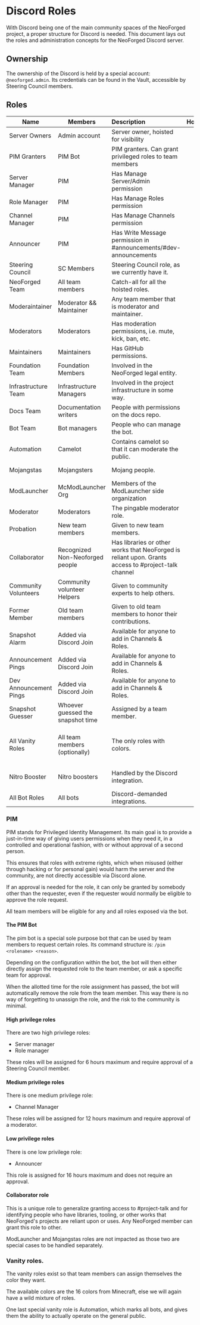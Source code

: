 # Discord Roles
With Discord being one of the main community spaces of the NeoForged project, a proper structure for Discord is needed. This document lays out the roles and administration concepts for the NeoForged Discord server.

## Ownership
The ownership of the Discord is held by a special account: `@neoforged.admin`. Its credentials can be found in the Vault, accessible by Steering Council members.

## Roles
| Name                   | Members                           | Description                                                                                         |      Hoisted       |        Color        |                Icon                |
|------------------------|-----------------------------------|:----------------------------------------------------------------------------------------------------|:------------------:|:-------------------:|:----------------------------------:|
| Server Owners          | Admin account                     | Server owner, hoisted for visibility                                                                | :white_check_mark: |     Bright Red      |                Hammer              |
| PIM Granters           | PIM Bot                           | PIM granters. Can grant privileged roles to team members                                            |        :x:         |        None         |                None                |
| Server Manager         | PIM                               | Has Manage Server/Admin permission                                                                  |        :x:         |        None         |                None                |
| Role Manager           | PIM                               | Has Manage Roles permission                                                                         |        :x:         |        None         |                None                |
| Channel Manager        | PIM                               | Has Manage Channels permission                                                                      |        :x:         |        None         |                None                |
| Announcer              | PIM                               | Has Write Message permission in #announcements/#dev-announcements                                   |        :x:         |        None         |                None                |
| Steering Council       | SC Members                        | Steering Council role, as we currently have it.                                                     | :white_check_mark: |        None         |                Steering wheel      |
| NeoForged Team         | All team members                  | Catch-all for all the hoisted roles.                                                                |        :x:         |        None         |                Fox                 |
| Moderaintainer         | Moderator && Maintainer           | Any team member that is moderator and maintainer.                                                   |        :x:         |        None         |                Tagged Shield       |
| Moderators             | Moderators                        | Has moderation permissions, i.e. mute, kick, ban, etc.                                              | :white_check_mark: |        None         |                Shield              |
| Maintainers            | Maintainers                       | Has GitHub permissions.                                                                             | :white_check_mark: |        None         |                Tag                 |
| Foundation Team        | Foundation Members                | Involved in the NeoForged legal entity.                                                             | :white_check_mark: |        None         |                None                |
| Infrastructure Team    | Infrastructure Managers           | Involved in the project infrastructure in some way.                                                 | :white_check_mark: |        None         |                Server              |
| Docs Team              | Documentation writers             | People with permissions on the docs repo.                                                           | :white_check_mark: |        None         |                Clipboard           |
| Bot Team               | Bot managers                      | People who can manage the bot.                                                                      | :white_check_mark: |        None         |                None                |
| Automation             | Camelot                           | Contains camelot so that it can moderate the public.                                                |        :x:         |        Gray         |                Gear                |
| Mojangstas             | Mojangsters                       | Mojang people.                                                                                      |        :x:         |     Mojang Red      |                None                |
| ModLauncher            | McModLauncher Org                 | Members of the ModLauncher side organization                                                        |        :x:         |        None         |                None                |
| Moderator              | Moderators                        | The pingable moderator role.                                                                        |        :x:         |        None         |                None                |
| Probation              | New team members                  | Given to new team members.                                                                          |        :x:         |        None         |                None                |
| Collaborator           | Recognized Non-Neoforged people   | Has libraries or other works that NeoForged is reliant upon. Grants access to #project-talk channel |        :x:         |        None         |                None                |
| Community Volunteers   | Community volunteer Helpers       | Given to community experts to help others.                                                          |        :x:         |        None         |                None                |
| Former Member          | Old team members                  | Given to old team members to honor their contributions.                                             |        :x:         |        None         |                None                |
| Snapshot Alarm         | Added via Discord Join            | Available for anyone to add in Channels & Roles.                                                    |        :x:         |        None         |                None                |
| Announcement Pings     | Added via Discord Join            | Available for anyone to add in Channels & Roles.                                                    |        :x:         |        None         |                None                |
| Dev Announcement Pings | Added via Discord Join            | Available for anyone to add in Channels & Roles.                                                    |        :x:         |        None         |                None                |
| Snapshot Guesser       | Whoever guessed the snapshot time | Assigned by a team member.                                                                          |        :x:         |        None         |                None                |
| All Vanity Roles       | All team members (optionally)     | The only roles with colors.                                                                         |        :x:         | 1 for each MC Color | 1 for each hoisted role + combined |
| Nitro Booster          | Nitro boosters                    | Handled by the Discord integration.                                                                 |        :x:         |        None         |         Nitro Booster Icon         |
| All Bot Roles          | All bots                          | Discord-demanded integrations.                                                                      |        :x:         |        None         |                Gear                |
                                    
### PIM
PIM stands for Privileged Identity Management. Its main goal is to provide a just-in-time way of giving users permissions when they need it, in a controlled and operational fashion, with or without approval of a second person.

This ensures that roles with extreme rights, which when misused (either through hacking or for personal gain) would harm the server and the community, are not directly accessible via Discord alone.

If an approval is needed for the role, it can only be granted by somebody other than the requester, even if the requester would normally be eligible to approve the role request.

All team members will be eligible for any and all roles exposed via the bot.

#### The PIM Bot
The pim bot is a special sole purpose bot that can be used by team members to request certain roles. Its command structure is: `/pim <rolename> <reason>`.

Depending on the configuration within the bot, the bot will then either directly assign the requested role to the team member, or ask a specific team for approval.

When the allotted time for the role assignment has passed, the bot will automatically remove the role from the team member. This way there is no way of forgetting to unassign the role, and the risk to the community is minimal.

#### High privilege roles
There are two high privilege roles:
- Server manager
- Role manager

These roles will be assigned for 6 hours maximum and require approval of a Steering Council member.

#### Medium privilege roles
There is one medium privilege role:
- Channel Manager

These roles will be assigned for 12 hours maximum and require approval of a moderator.

#### Low privilege roles
There is one low privilege role:
- Announcer

This role is assigned for 16 hours maximum and does not require an approval.

#### Collaborator role

This is a unique role to generalize granting access to #project-talk and for identifying people who have libraries, tooling, or other works that NeoForged's projects are reliant upon or uses. Any NeoForged member can grant this role to other.

ModLauncher and Mojangstas roles are not impacted as those two are special cases to be handled separately.

### Vanity roles.
The vanity roles exist so that team members can assign themselves the color they want.

The available colors are the 16 colors from Minecraft, else we will again have a wild mixture of roles.

One last special vanity role is Automation, which marks all bots, and gives them the ability to actually operate on the general public.

